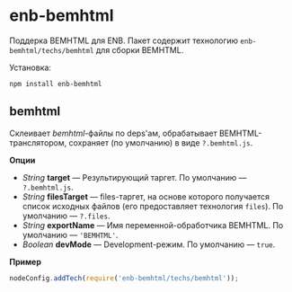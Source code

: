 enb-bemhtml
===========

Поддерка BEMHTML для ENB. Пакет содержит технологию `enb-bemhtml/techs/bemhtml` для сборки BEMHTML.

Установка:

```
npm install enb-bemhtml
```

bemhtml
-------

Склеивает *bemhtml*-файлы по deps'ам, обрабатывает BEMHTML-транслятором, сохраняет (по умолчанию) в виде `?.bemhtml.js`.

**Опции**

* *String* **target** — Результирующий таргет. По умолчанию — `?.bemhtml.js`.
* *String* **filesTarget** — files-таргет, на основе которого получается список исходных файлов (его предоставляет технология `files`). По умолчанию — `?.files`.
* *String* **exportName** — Имя переменной-обработчика BEMHTML. По умолчанию — `'BEMHTML'`.
* *Boolean* **devMode** — Development-режим. По умолчанию — `true`.

**Пример**

```javascript
nodeConfig.addTech(require('enb-bemhtml/techs/bemhtml'));
```
